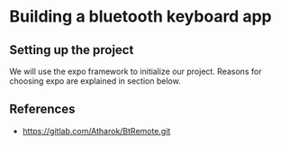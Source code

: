 # Building a bluetooth keyboard app

## Setting up the project
We will use the expo framework to initialize our project. Reasons for choosing expo are explained in section below.

## References
- https://gitlab.com/Atharok/BtRemote.git
